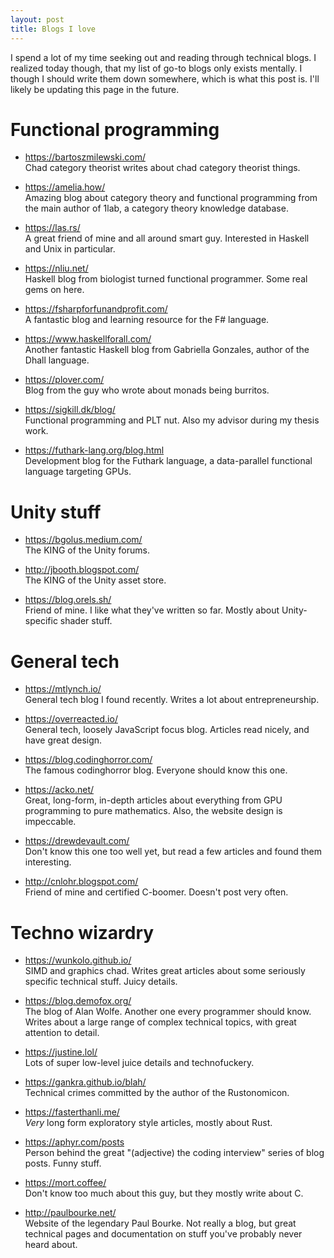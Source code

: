 ```yaml
---
layout: post
title: Blogs I love
---
```


I spend a lot of my time seeking out and reading through technical blogs. I realized today though, that my list of go-to blogs only exists mentally. I though I should write them down somewhere, which is what this post is. I'll likely be updating this page in the future.

# Functional programming
- https://bartoszmilewski.com/
  <br>Chad category theorist writes about chad category theorist things.

- https://amelia.how/
  <br>Amazing blog about category theory and functional programming from the main author of 1lab, a category theory knowledge database.

- https://las.rs/
  <br>A great friend of mine and all around smart guy. Interested in Haskell and Unix in particular.

- https://nliu.net/
  <br>Haskell blog from biologist turned functional programmer. Some real gems on here.

- https://fsharpforfunandprofit.com/
  <br>A fantastic blog and learning resource for the F# language.

- https://www.haskellforall.com/
  <br>Another fantastic Haskell blog from Gabriella Gonzales, author of the Dhall language.

- https://plover.com/
  <br>Blog from the guy who wrote about monads being burritos.

- https://sigkill.dk/blog/
  <br>Functional programming and PLT nut. Also my advisor during my thesis work.

- https://futhark-lang.org/blog.html
  <br>Development blog for the Futhark language, a data-parallel functional language targeting GPUs.

# Unity stuff
- https://bgolus.medium.com/
  <br>The KING of the Unity forums.

- http://jbooth.blogspot.com/
  <br>The KING of the Unity asset store.

- https://blog.orels.sh/
  <br>Friend of mine. I like what they've written so far. Mostly about Unity-specific shader stuff.

# General tech
- https://mtlynch.io/
  <br>General tech blog I found recently. Writes a lot about entrepreneurship. 

- https://overreacted.io/
  <br>General tech, loosely JavaScript focus blog. Articles read nicely, and have great design.

- https://blog.codinghorror.com/
  <br>The famous codinghorror blog. Everyone should know this one.

- https://acko.net/
  <br>Great, long-form, in-depth articles about everything from GPU programming to pure mathematics. Also, the website design is impeccable.

- https://drewdevault.com/
  <br>Don't know this one too well yet, but read a few articles and found them interesting.

- http://cnlohr.blogspot.com/
  <br>Friend of mine and certified C-boomer. Doesn't post very often.

# Techno wizardry
- https://wunkolo.github.io/
  <br>SIMD and graphics chad. Writes great articles about some seriously specific technical stuff. Juicy details.

- https://blog.demofox.org/
  <br>The blog of Alan Wolfe. Another one every programmer should know. Writes about a large range of complex technical topics, with great attention to detail.

- https://justine.lol/
  <br>Lots of super low-level juice details and technofuckery.

- https://gankra.github.io/blah/
  <br>Technical crimes committed by the author of the Rustonomicon.

- https://fasterthanli.me/
  <br>_Very_ long form exploratory style articles, mostly about Rust.

- https://aphyr.com/posts
  <br>Person behind the great "(adjective) the coding interview" series of blog posts. Funny stuff.

- https://mort.coffee/
  <br>Don't know too much about this guy, but they mostly write about C.
  
- http://paulbourke.net/
  <br>Website of the legendary Paul Bourke. Not really a blog, but great technical pages and documentation on stuff you've probably never heard about.
